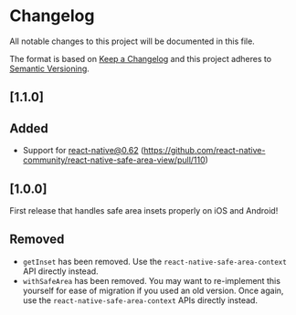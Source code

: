 # Changelog

All notable changes to this project will be documented in this file.

The format is based on [Keep a Changelog](http://keepachangelog.com/en/1.0.0/)
and this project adheres to [Semantic Versioning](http://semver.org/spec/v2.0.0.html).

## [1.1.0]

## Added

- Support for react-native@0.62 (https://github.com/react-native-community/react-native-safe-area-view/pull/110)

## [1.0.0]

First release that handles safe area insets properly on iOS and Android!

## Removed

- `getInset` has been removed. Use the `react-native-safe-area-context` API directly instead.
- `withSafeArea` has been removed. You may want to re-implement this yourself for ease of migration if you used an old version. Once again, use the `react-native-safe-area-context` APIs directly instead.
